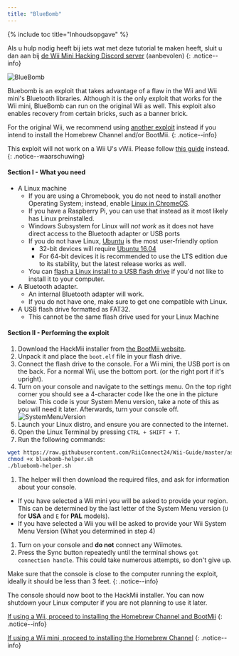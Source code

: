 ```yaml
---
title: "BlueBomb"
---
```


{% include toc title="Inhoudsopgave" %}

Als u hulp nodig heeft bij iets wat met deze tutorial te maken heeft, sluit u dan aan bij [de Wii Mini Hacking Discord server](https://discord.gg/6ryxnkS) (aanbevolen)
{: .notice--info}

![BlueBomb](/images/bluebomb.png)

Bluebomb is an exploit that takes advantage of a flaw in the Wii and Wii mini's Bluetooth libraries. Although it is the only exploit that works for the Wii mini, BlueBomb can run on the original Wii as well. This exploit also enables recovery from certain bricks, such as a banner brick.

For the original Wii, we recommend using [another exploit](/get-started) instead if you intend to install the Homebrew Channel and/or BootMii.
{: .notice--info}

This exploit will not work on a Wii U's vWii. Please follow [this guide](https://wiiuguide.xyz/#/vwii-modding) instead.
{: .notice--waarschuwing}

#### Section I - What you need
- A Linux machine
  - If you are using a Chromebook, you do not need to install another Operating System; instead, enable [Linux in ChromeOS](https://support.google.com/chromebook/answer/9145439?hl=en).
  - If you have a Raspberry Pi, you can use that instead as it most likely has Linux preinstalled.
  - Windows Subsystem for Linux will *not work* as it does not have direct access to the Bluetooth adapter or USB ports
  - If you do not have Linux, [Ubuntu](https://ubuntu.com/download/desktop) is the most user-friendly option
    - 32-bit devices will require [Ubuntu 16.04](http://releases.ubuntu.com/16.04/)
    - For 64-bit devices it is recommended to use the LTS edition due to its stability, but the latest release works as well.
  - You can [flash a Linux install to a USB flash drive](https://ubuntu.com/tutorials/tutorial-create-a-usb-stick-on-windows#1-overview) if you'd not like to install it to your computer.
- A Bluetooth adapter.
  - An internal Bluetooth adapter will work.
  - If you do not have one, make sure to get one compatible with Linux.
- A USB flash drive formatted as FAT32.
  - This cannot be the same flash drive used for your Linux Machine

#### Section II - Performing the exploit
1. Download the HackMii installer from [the BootMii website](https://bootmii.org/download/).
1. Unpack it and place the `boot.elf` file in your flash drive.
1. Connect the flash drive to the console. For a Wii mini, the USB port is on the back. For a normal Wii, use the bottom port. (or the right port if it's upright).
1. Turn on your console and navigate to the settings menu. On the top right corner you should see a 4-character code like the one in the picture below. This code is your System Menu version, take a note of this as you will need it later. Afterwards, turn your console off. ![SystemMenuVersion](/images/Wii/SystemMenuVersion.png)
1. Launch your Linux distro, and ensure you are connected to the internet.
1. Open the Linux Terminal by pressing `CTRL + SHIFT + T`.
1. Run the following commands:
```bash
wget https://raw.githubusercontent.com/RiiConnect24/Wii-Guide/master/assets/files/bluebomb-helper.sh
chmod +x bluebomb-helper.sh
./bluebomb-helper.sh
```
1. The helper will then download the required files, and ask for information about your console.
  - If you have selected a Wii mini you will be asked to provide your region. This can be determined by the last letter of the System Menu version (`U` for **USA** and `E` for **PAL** models).
  - If you have selected a Wii you will be asked to provide your Wii System Menu Version (What you determined in step 4)
1. Turn on your console and **do not** connect any Wiimotes.
1. Press the Sync button repeatedly until the terminal shows `got connection handle`. This could take numerous attempts, so don't give up.

Make sure that the console is close to the computer running the exploit, ideally it should be less than 3 feet.
{: .notice--info}

The console should now boot to the HackMii installer. You can now shutdown your Linux computer if you are not planning to use it later.

[If using a Wii, proceed to installing the Homebrew Channel and BootMii](hbc)
{: .notice--info}

[If using a Wii mini, proceed to installing the Homebrew Channel](hbc-mini)
{: .notice--info}
